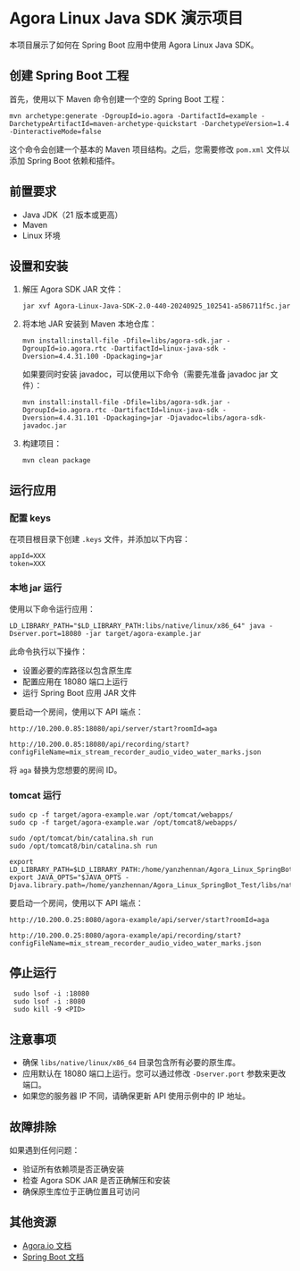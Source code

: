 # Agora Linux Java SDK 演示项目

本项目展示了如何在 Spring Boot 应用中使用 Agora Linux Java SDK。

## 创建 Spring Boot 工程

首先，使用以下 Maven 命令创建一个空的 Spring Boot 工程：

```
mvn archetype:generate -DgroupId=io.agora -DartifactId=example -DarchetypeArtifactId=maven-archetype-quickstart -DarchetypeVersion=1.4 -DinteractiveMode=false
```

这个命令会创建一个基本的 Maven 项目结构。之后，您需要修改 `pom.xml` 文件以添加 Spring Boot 依赖和插件。

## 前置要求

- Java JDK（21 版本或更高）
- Maven
- Linux 环境

## 设置和安装

1. 解压 Agora SDK JAR 文件：

   ```
   jar xvf Agora-Linux-Java-SDK-2.0-440-20240925_102541-a586711f5c.jar
   ```

2. 将本地 JAR 安装到 Maven 本地仓库：

   ```
   mvn install:install-file -Dfile=libs/agora-sdk.jar -DgroupId=io.agora.rtc -DartifactId=linux-java-sdk -Dversion=4.4.31.100 -Dpackaging=jar
   ```

   如果要同时安装 javadoc，可以使用以下命令（需要先准备 javadoc jar 文件）：

   ```
   mvn install:install-file -Dfile=libs/agora-sdk.jar -DgroupId=io.agora.rtc -DartifactId=linux-java-sdk -Dversion=4.4.31.101 -Dpackaging=jar -Djavadoc=libs/agora-sdk-javadoc.jar
   ```

3. 构建项目：

   ```
   mvn clean package
   ```

## 运行应用

### 配置 keys

在项目根目录下创建 `.keys` 文件，并添加以下内容：

```
appId=XXX
token=XXX
```

### 本地 jar 运行

使用以下命令运行应用：

```
LD_LIBRARY_PATH="$LD_LIBRARY_PATH:libs/native/linux/x86_64" java -Dserver.port=18080 -jar target/agora-example.jar
```

此命令执行以下操作：

- 设置必要的库路径以包含原生库
- 配置应用在 18080 端口上运行
- 运行 Spring Boot 应用 JAR 文件

要启动一个房间，使用以下 API 端点：

```
http://10.200.0.85:18080/api/server/start?roomId=aga

http://10.200.0.85:18080/api/recording/start?configFileName=mix_stream_recorder_audio_video_water_marks.json
```

将 `aga` 替换为您想要的房间 ID。

### tomcat 运行

```
sudo cp -f target/agora-example.war /opt/tomcat/webapps/
sudo cp -f target/agora-example.war /opt/tomcat8/webapps/

sudo /opt/tomcat/bin/catalina.sh run
sudo /opt/tomcat8/bin/catalina.sh run

export LD_LIBRARY_PATH=$LD_LIBRARY_PATH:/home/yanzhennan/Agora_Linux_SpringBot_Test/libs/native/linux/x86_64
export JAVA_OPTS="$JAVA_OPTS -Djava.library.path=/home/yanzhennan/Agora_Linux_SpringBot_Test/libs/native/linux/x86_64"
```

要启动一个房间，使用以下 API 端点：

```
http://10.200.0.25:8080/agora-example/api/server/start?roomId=aga

http://10.200.0.25:8080/agora-example/api/recording/start?configFileName=mix_stream_recorder_audio_video_water_marks.json
```

## 停止运行

```
 sudo lsof -i :18080
 sudo lsof -i :8080
 sudo kill -9 <PID>
```

## 注意事项

- 确保 `libs/native/linux/x86_64` 目录包含所有必要的原生库。
- 应用默认在 18080 端口上运行。您可以通过修改 `-Dserver.port` 参数来更改端口。
- 如果您的服务器 IP 不同，请确保更新 API 使用示例中的 IP 地址。

## 故障排除

如果遇到任何问题：

- 验证所有依赖项是否正确安装
- 检查 Agora SDK JAR 是否正确解压和安装
- 确保原生库位于正确位置且可访问

## 其他资源

- [Agora.io 文档](https://docs.agora.io/cn/)
- [Spring Boot 文档](https://spring.io/projects/spring-boot)
